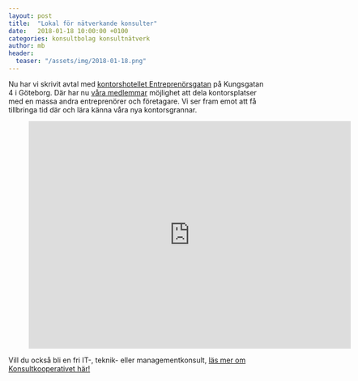 ```yaml
---
layout: post
title:  "Lokal för nätverkande konsulter"
date:   2018-01-18 10:00:00 +0100
categories: konsultbolag konsultnätverk
author: mb
header:
  teaser: "/assets/img/2018-01-18.png"
---
```

Nu har vi skrivit avtal med [kontorshotellet Entreprenörsgatan](http://www.xn--entreprenrsgatan-uwb.se/) på Kungsgatan 4 i Göteborg. Där har nu [våra medlemmar](https://konsult.coop/consultants) möjlighet att dela kontorsplatser med en massa andra entreprenörer och företagare. Vi ser fram emot att få tillbringa tid där och lära känna våra nya kontorsgrannar.

<figure class="one">
    <iframe src="https://www.google.com/maps/embed?pb=!1m18!1m12!1m3!1d3458.194966518129!2d11.961144238192535!3d57.70210456710229!2m3!1f0!2f0!3f0!3m2!1i1024!2i768!4f13.1!3m3!1m2!1s0x0%3A0xf57415e6f5455b21!2sEntrepren%C3%B6rsgatan!5e0!3m2!1ssv!2sse!4v1516276536716" width="636" height="450" frameborder="0" style="border:0" allowfullscreen></iframe>
</figure>

Vill du också bli en fri IT-, teknik- eller managementkonsult, [läs mer om Konsultkooperativet här!](https://konsult.coop)
